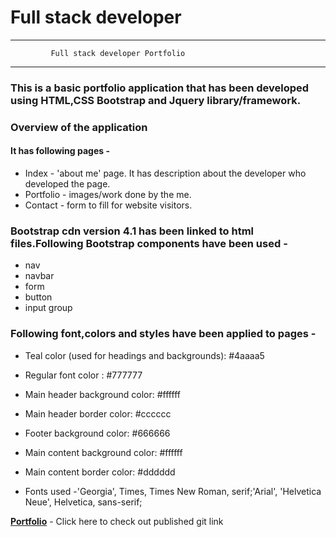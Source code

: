 # Full stack developer
---
             Full stack developer Portfolio
___

### This is a basic portfolio application that has been developed using HTML,CSS Bootstrap and Jquery library/framework.
### Overview of the application
#### It has following pages -
* Index - 'about me' page. It has description about the developer who developed the page.
* Portfolio - images/work done by the me.
* Contact  - form to fill for website visitors.


### Bootstrap cdn version 4.1 has been linked to html files.Following Bootstrap components have been used -
* nav
* navbar
* form
* button
* input group

### Following font,colors and styles have been applied to pages -
* Teal color (used for headings and backgrounds): #4aaaa5
* Regular font color : #777777
* Main header background color: #ffffff

* Main header border color: #cccccc

* Footer background color: #666666

* Main content background color: #ffffff

* Main content border color: #dddddd

* Fonts used -'Georgia', Times, Times New Roman, serif;'Arial', 'Helvetica Neue', Helvetica, sans-serif;


 __[Portfolio](https://saranyamohandas.github.io/Bootstrap-Portfolio/)__  - Click here to check out published git link


